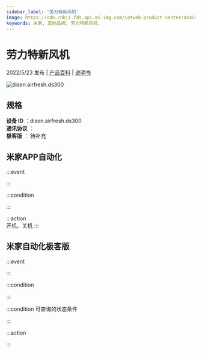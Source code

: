 ```yaml
---
sidebar_label: '劳力特新风机'
image: https://cdn.cnbj1.fds.api.mi-img.com/iotweb-product-center/4c45d44a4e5c0619eaccef2c2712f81e_1642152246184.png?GalaxyAccessKeyId=AKVGLQWBOVIRQ3XLEW&Expires=9223372036854775807&Signature=g7NNE66L3t+cv3YkHSf2dnAoIqU=
keywords: 米家, 其他品牌, 劳力特新风机, 
---
```

# 劳力特新风机

2022/5/23 发布 | [产品百科](https://home.mi.com/webapp/content/baike/product/index.html?model=disen.airfresh.ds300/) | [说明书](https://home.mi.com/views/introduction.html?model=disen.airfresh.ds300&region=cn)

![disen.airfresh.ds300](https://cdn.cnbj1.fds.api.mi-img.com/iotweb-product-center/4c45d44a4e5c0619eaccef2c2712f81e_1642152246184.png?GalaxyAccessKeyId=AKVGLQWBOVIRQ3XLEW&Expires=9223372036854775807&Signature=g7NNE66L3t+cv3YkHSf2dnAoIqU=)

## 规格  
> 
**设备 ID** ：disen.airfresh.ds300  
**通讯协议** ：  
**极客版**  ： 待补充 


## 米家APP自动化  

:::event  

:::

:::condition  

:::

:::action   
开机、关机
:::

## 米家自动化极客版  

:::event  

:::

:::condition  

:::

:::condition 可查询的状态条件  

:::

:::action  

:::

        
